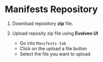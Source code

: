 # Manifests Repository

1) Download repository **zip** file.

2) Upload reposity zip file using **Evolven UI**
    * Go into ```Manifests tab```
    * Click on the upload a file button
    * Select the file you want to upload

